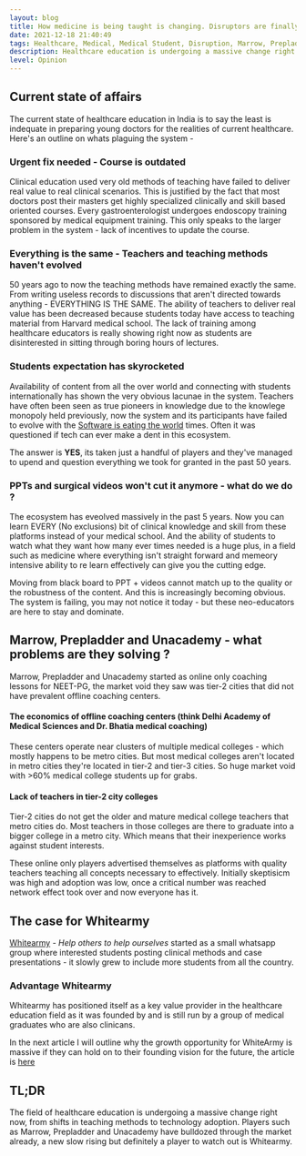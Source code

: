 ```yaml
---
layout: blog
title: How medicine is being taught is changing. Disruptors are finally here
date: 2021-12-18 21:40:49
tags: Healthcare, Medical, Medical Student, Disruption, Marrow, Prepladder, Whietarmy
description: Healthcare education is undergoing a massive change right now. Players such as PrepLadder, Marrow and Whitearmy are here to stay for a reason.
level: Opinion
---
```


## Current state of affairs
The current state of healthcare education in India is to say the least is indequate in preparing young doctors for the realities of current healthcare. Here's an outline on whats plaguing the system - 

### Urgent fix needed - Course is outdated
Clinical education used very old methods of teaching have failed to deliver real value to real clinical scenarios. This is justified by the fact that most doctors post their masters get highly specialized clinically and skill based oriented courses. Every gastroenterologist undergoes endoscopy training sponsored by medical equipment training. This only speaks to the larger problem in the system - lack of incentives to update the course.

### Everything is the same - Teachers and teaching methods haven't evolved
50 years ago to now the teaching methods have remained exactly the same. From writing useless records to discussions that aren't directed towards anything - EVERYTHING IS THE SAME. The ability of teachers to deliver real value has been decreased because students today have access to teaching material from Harvard medical school. The lack of training among healthcare educators is really showing right now as students are disinterested in sitting through boring hours of lectures.

### Students expectation has skyrocketed
Availability of content from all the over world and connecting with students internationally has shown the very obvious lacunae in the system. Teachers have often been seen as true pioneers in knowledge due to the knowlege monopoly held previously, now the system and its participants have failed to evolve with the [Software is eating the world](https://a16z.com/) times. Often it was questioned if tech can ever make a dent in this ecosystem.

The answer is **YES**, its taken just a handful of players and they've managed to upend and question everything we took for granted in the past 50 years.

### PPTs and surgical videos won't cut it anymore - what do we do ?
The ecosystem has eveolved massively in the past 5 years. Now you can learn EVERY (No exclusions) bit of clinical knowledge and skill from these platforms instead of your medical school. And the ability of students to watch what they want how many ever times needed is a huge plus, in a field such as medicine where everything isn't straight forward and memeory intensive ability to re learn effectively can give you the cutting edge. 

Moving from black board to PPT + videos cannot match up to the quality or the robustness of the content. And this is increasingly becoming obvious. The system is failing, you may not notice it today - but these neo-educators are here to stay and dominate.

## Marrow, Prepladder and Unacademy - what problems are they solving ?
Marrow, Prepladder and Unacademy started as online only coaching lessons for NEET-PG, the market void they saw was tier-2 cities that did not have prevalent offline coaching centers. 
#### The economics of offline coaching centers (think Delhi Academy of Medical Sciences  and Dr. Bhatia medical coaching) 
These centers operate near clusters of multiple medical colleges - which mostly happens to be metro cities. But most medical colleges aren't located in metro cities they're located in tier-2 and tier-3 cities. So huge market void with >60% medical college students up for grabs.
#### Lack of teachers in tier-2 city colleges
Tier-2 cities do not get the older and mature medical college teachers that metro cities do. Most teachers in those colleges are there to graduate into a bigger college in a metro city. Which means that their inexperience works against student interests.

These online only players advertised themselves as platforms with quality teachers teaching all concepts necessary to effectively. Initially skeptisicm was high and adoption was low, once a critical number was reached network effect took over and now everyone has it.

## The case for Whitearmy
[Whitearmy](https://thewhitearmy.in/) - *Help others to help ourselves* started as a small whatsapp group where interested students posting clinical methods and case presentations - it slowly grew to include more students from all the country.
### Advantage Whitearmy
Whitearmy has positioned itself as a key value provider in the healthcare education field as it was founded by and is still run by a group of medical graduates who are also clinicans. 

In the next article I will outline why the growth opportunity for WhiteArmy is massive if they can hold on to their founding vision for the future, the article is [here](/post/whitearmy-opportunities-risks-and-future)


## TL;DR
The field of healthcare education is undergoing a massive change right now, from shifts in teaching methods to technology adoption. Players such as Marrow, Prepladder and Unacademy have bulldozed through the market already, a new slow rising but definitely a player to watch out is Whitearmy.